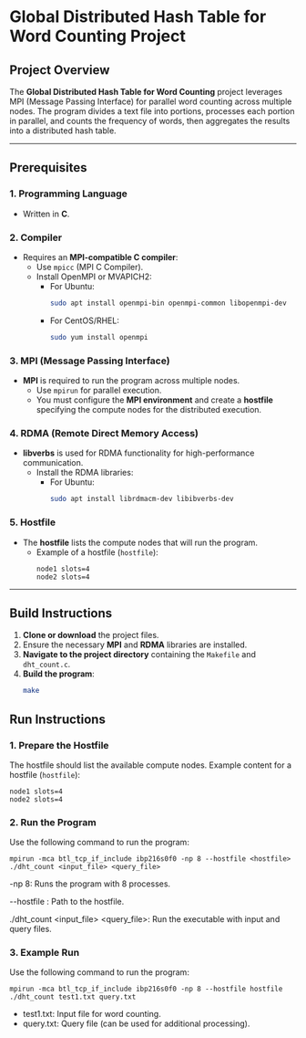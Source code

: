 # Global Distributed Hash Table for Word Counting Project

## Project Overview

The **Global Distributed Hash Table for Word Counting** project leverages MPI (Message Passing Interface) for parallel word counting across multiple nodes. The program divides a text file into portions, processes each portion in parallel, and counts the frequency of words, then aggregates the results into a distributed hash table.

---

## Prerequisites

### 1. **Programming Language**
- Written in **C**.

### 2. **Compiler**
- Requires an **MPI-compatible C compiler**:
  - Use `mpicc` (MPI C Compiler).
  - Install OpenMPI or MVAPICH2:
    - For Ubuntu:
      ```bash
      sudo apt install openmpi-bin openmpi-common libopenmpi-dev
      ```
    - For CentOS/RHEL:
      ```bash
      sudo yum install openmpi
      ```

### 3. **MPI (Message Passing Interface)**
- **MPI** is required to run the program across multiple nodes.
  - Use `mpirun` for parallel execution.
  - You must configure the **MPI environment** and create a **hostfile** specifying the compute nodes for the distributed execution.

### 4. **RDMA (Remote Direct Memory Access)**
- **libverbs** is used for RDMA functionality for high-performance communication.
  - Install the RDMA libraries:
    - For Ubuntu:
      ```bash
      sudo apt install librdmacm-dev libibverbs-dev
      ```

### 5. **Hostfile**
- The **hostfile** lists the compute nodes that will run the program.
  - Example of a hostfile (`hostfile`):
    ```
    node1 slots=4
    node2 slots=4
    ```

---

## Build Instructions

1. **Clone or download** the project files.
2. Ensure the necessary **MPI** and **RDMA** libraries are installed.
3. **Navigate to the project directory** containing the `Makefile` and `dht_count.c`.
4. **Build the program**:
   ```bash
   make

## Run Instructions

### 1. Prepare the Hostfile
The hostfile should list the available compute nodes. Example content for a hostfile (`hostfile`):

```
node1 slots=4
node2 slots=4
```

### 2. Run the Program
Use the following command to run the program:

```
mpirun -mca btl_tcp_if_include ibp216s0f0 -np 8 --hostfile <hostfile> ./dht_count <input_file> <query_file>

```

-np 8: Runs the program with 8 processes.

--hostfile <hostfile>: Path to the hostfile.

./dht_count <input_file> <query_file>: Run the executable with input and query files.

### 3. Example Run
Use the following command to run the program:

```
mpirun -mca btl_tcp_if_include ibp216s0f0 -np 8 --hostfile hostfile ./dht_count test1.txt query.txt
```
- test1.txt: Input file for word counting.
- query.txt: Query file (can be used for additional processing).
  
